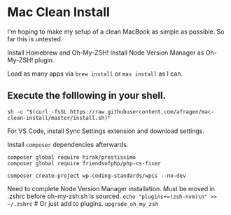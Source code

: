 # Mac Clean Install

I'm hoping to make my setup of a clean MacBook as simple as possible. So far this is untested.

Install Homebrew and Oh-My-ZSH!
Install Node Version Manager as Oh-My-ZSH! plugin.

Load as many apps via `brew install` or `mas install` as I can.

## Execute the folllowing in your shell.
`sh -c "$(curl -fsSL https://raw.githubusercontent.com/afragen/mac-clean-install/master/install.sh)"`

For VS Code, install Sync Settings extension and download settings.

Install `composer` dependencies afterwards.

    composer global require hirak/prestissimo
    composer global require friendsofphp/php-cs-fixer

    composer create-project wp-coding-standards/wpcs --no-dev

Need to complete Node Version Manager installation.
Must be moved in .zshrc before oh-my-zsh.sh is sourced.
`echo "plugins+=(zsh-nvm)\n" >> ~/.zshrc` # Or just add to plugins.
`upgrade_oh_my_zsh`
